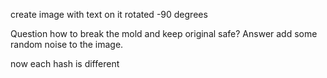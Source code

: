 create image with text on it rotated -90 degrees

Question how to break the mold and keep original safe?
Answer add some random noise to the image.

now each hash is different 
